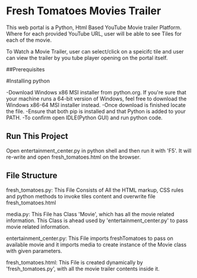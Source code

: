 # Fresh Tomatoes Movies Trailer

This web portal is a Python, Html Based YouTube Movie trailer Platform.
Where for each provided YouTube URL, user will be able to see Tiles for each of the movie.

To Watch a Movie Trailer, user can select/click on a speicifc tile and user can view the trailer by you tube player opening on the portal itself.

##Prerequisites

#Installing python

-Download Windows x86 MSI installer from python.org. If you're sure that your machine runs a 64-bit version of Windows, feel free to download the Windows x86-64 MSI installer instead.
-Once download is finished locate the file.
-Ensure that both pip is installed and that Python is added to your PATH.
-To confirm open IDLE(Python GUI) and run python code.

## Run This Project

Open entertainment_center.py in python shell and then run it with 'F5'. It will re-write and open fresh_tomatoes.html on the browser.

## File Structure
 
fresh_tomatoes.py: This File Consists of All the HTML markup, CSS rules and python methods to invoke tiles content and overwrite file fresh_tomatoes.html

media.py: This File has Class 'Movie', which has all the movie related information. This Class is ahead used by 'entertainment_center.py' to pass movie related information.

entertainment_center.py: This File imports freshTomatoes to pass on available movie and it imports media to create instance of the Movie class with given parameters.

fresh_tomatoes.html: This File is created dynamically by 'fresh_tomatoes.py', with all the movie trailer contents inside it.
